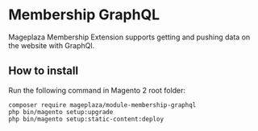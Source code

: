 # Membership GraphQL
Mageplaza Membership Extension supports getting and pushing data on the website with GraphQl.

## How to install
Run the following command in Magento 2 root folder:

```
composer require mageplaza/module-membership-graphql
php bin/magento setup:upgrade
php bin/magento setup:static-content:deploy
```
